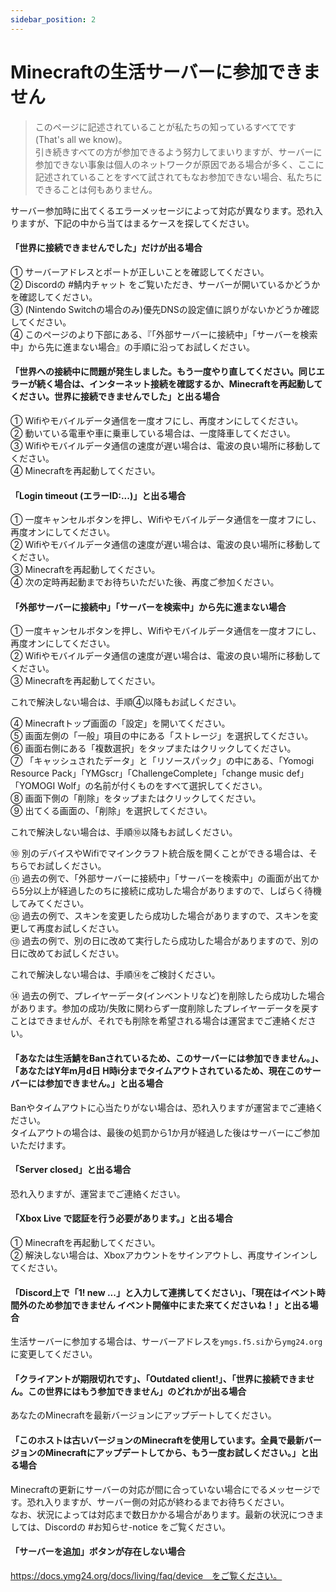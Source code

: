 ```yaml
---
sidebar_position: 2
---
```

# Minecraftの生活サーバーに参加できません

> このページに記述されていることが私たちの知っているすべてです (That's all we know)。  
> 引き続きすべての方が参加できるよう努力してまいりますが、サーバーに参加できない事象は個人のネットワークが原因である場合が多く、ここに記述されていることをすべて試されてもなお参加できない場合、私たちにできることは何もありません。

サーバー参加時に出てくるエラーメッセージによって対応が異なります。恐れ入りますが、下記の中から当てはまるケースを探してください。

#### 「世界に接続できませんでした」だけが出る場合

① サーバーアドレスとポートが正しいことを確認してください。  
② Discordの #鯖内チャット をご覧いただき、サーバーが開いているかどうかを確認してください。  
③ (Nintendo Switchの場合のみ)優先DNSの設定値に誤りがないかどうか確認してください。  
④ このページのより下部にある、『「外部サーバーに接続中」「サーバーを検索中」から先に進まない場合』の手順に沿ってお試しください。  

#### 「世界への接続中に問題が発生しました。もう一度やり直してください。同じエラーが続く場合は、インターネット接続を確認するか、Minecraftを再起動してください。世界に接続できませんでした」と出る場合

① Wifiやモバイルデータ通信を一度オフにし、再度オンにしてください。  
② 動いている電車や車に乗車している場合は、一度降車してください。  
③ Wifiやモバイルデータ通信の速度が遅い場合は、電波の良い場所に移動してください。  
④ Minecraftを再起動してください。

#### 「Login timeout (エラーID:...)」と出る場合

① 一度キャンセルボタンを押し、Wifiやモバイルデータ通信を一度オフにし、再度オンにしてください。  
② Wifiやモバイルデータ通信の速度が遅い場合は、電波の良い場所に移動してください。  
③ Minecraftを再起動してください。  
④ 次の定時再起動までお待ちいただいた後、再度ご参加ください。

#### 「外部サーバーに接続中」「サーバーを検索中」から先に進まない場合

① 一度キャンセルボタンを押し、Wifiやモバイルデータ通信を一度オフにし、再度オンにしてください。  
② Wifiやモバイルデータ通信の速度が遅い場合は、電波の良い場所に移動してください。  
③ Minecraftを再起動してください。

これで解決しない場合は、手順④以降もお試しください。

④ Minecraftトップ画面の「設定」を開いてください。  
⑤ 画面左側の「一般」項目の中にある「ストレージ」を選択してください。  
⑥ 画面右側にある「複数選択」をタップまたはクリックしてください。  
⑦ 「キャッシュされたデータ」と「リソースパック」の中にある、「Yomogi Resource Pack」「YMGscr」「ChallengeComplete」「change music def」「YOMOGI Wolf」の名前が付くものをすべて選択してください。  
⑧ 画面下側の「削除」をタップまたはクリックしてください。  
⑨ 出てくる画面の、「削除」を選択してください。

これで解決しない場合は、手順⑩以降もお試しください。

⑩ 別のデバイスやWifiでマインクラフト統合版を開くことができる場合は、そちらでお試しください。  
⑪ 過去の例で、「外部サーバーに接続中」「サーバーを検索中」の画面が出てから5分以上が経過したのちに接続に成功した場合がありますので、しばらく待機してみてください。  
⑫ 過去の例で、スキンを変更したら成功した場合がありますので、スキンを変更して再度お試しください。  
⑬ 過去の例で、別の日に改めて実行したら成功した場合がありますので、別の日に改めてお試しください。

これで解決しない場合は、手順⑭をご検討ください。

⑭ 過去の例で、プレイヤーデータ(インベントリなど)を削除したら成功した場合があります。参加の成功/失敗に関わらず一度削除したプレイヤーデータを戻すことはできませんが、それでも削除を希望される場合は運営までご連絡ください。

#### 「あなたは生活鯖をBanされているため、このサーバーには参加できません。」、「あなたはY年m月d日 H時i分までタイムアウトされているため、現在このサーバーには参加できません。」と出る場合

Banやタイムアウトに心当たりがない場合は、恐れ入りますが運営までご連絡ください。  
タイムアウトの場合は、最後の処罰から1か月が経過した後はサーバーにご参加いただけます。  

#### 「Server closed」と出る場合

恐れ入りますが、運営までご連絡ください。

#### 「Xbox Live で認証を行う必要があります。」と出る場合

① Minecraftを再起動してください。  
② 解決しない場合は、Xboxアカウントをサインアウトし、再度サインインしてください。

#### 「Discord上で「1! new ...」と入力して連携してください」、「現在はイベント時間外のため参加できません イベント開催中にまた来てくださいね！」と出る場合

生活サーバーに参加する場合は、サーバーアドレスを`ymgs.f5.si`から`ymg24.org`に変更してください。

#### 「クライアントが期限切れです」、「Outdated client!」、「世界に接続できません。この世界にはもう参加できません」のどれかが出る場合

あなたのMinecraftを最新バージョンにアップデートしてください。

#### 「このホストは古いバージョンのMinecraftを使用しています。全員で最新バージョンのMinecraftにアップデートしてから、もう一度お試しください。」と出る場合

Minecraftの更新にサーバーの対応が間に合っていない場合にでるメッセージです。恐れ入りますが、サーバー側の対応が終わるまでお待ちください。  
なお、状況によっては対応まで数日かかる場合があります。最新の状況につきましては、Discordの #お知らせ-notice をご覧ください。

#### 「サーバーを追加」ボタンが存在しない場合

https://docs.ymg24.org/docs/living/faq/device　をご覧ください。